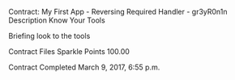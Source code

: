 
Contract: My First App - Reversing Required
Handler - gr3yR0n1n
Description
Know Your Tools

Briefing
look to the tools

Contract Files
Sparkle Points 100.00 

Contract Completed March 9, 2017, 6:55 p.m.
